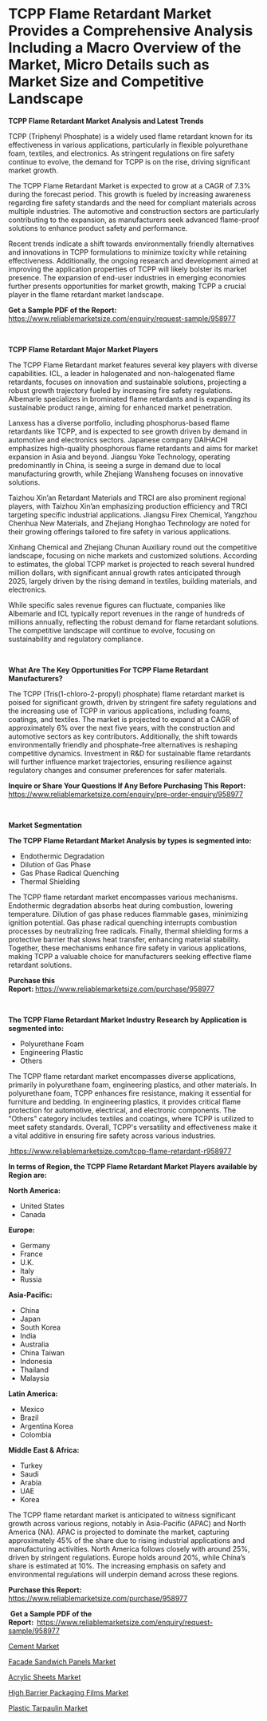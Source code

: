 <p><h1>TCPP Flame Retardant Market Provides a Comprehensive Analysis Including a Macro Overview of the Market, Micro Details such as Market Size and Competitive Landscape</h1></p><p><strong>TCPP Flame Retardant Market Analysis and Latest Trends</strong></p>
<p><p>TCPP (Triphenyl Phosphate) is a widely used flame retardant known for its effectiveness in various applications, particularly in flexible polyurethane foam, textiles, and electronics. As stringent regulations on fire safety continue to evolve, the demand for TCPP is on the rise, driving significant market growth. </p><p>The TCPP Flame Retardant Market is expected to grow at a CAGR of 7.3% during the forecast period. This growth is fueled by increasing awareness regarding fire safety standards and the need for compliant materials across multiple industries. The automotive and construction sectors are particularly contributing to the expansion, as manufacturers seek advanced flame-proof solutions to enhance product safety and performance.</p><p>Recent trends indicate a shift towards environmentally friendly alternatives and innovations in TCPP formulations to minimize toxicity while retaining effectiveness. Additionally, the ongoing research and development aimed at improving the application properties of TCPP will likely bolster its market presence. The expansion of end-user industries in emerging economies further presents opportunities for market growth, making TCPP a crucial player in the flame retardant market landscape.</p></p>
<p><strong>Get a Sample PDF of the Report:&nbsp;</strong> <a href="https://www.reliablemarketsize.com/enquiry/request-sample/958977?utm_campaign=1845&utm_medium=2&utm_source=Github&utm_content=ia&utm_term=01042025&utm_id=tcpp-flame-retardant">https://www.reliablemarketsize.com/enquiry/request-sample/958977</a></p>
<p>&nbsp;</p>
<p><strong>TCPP Flame Retardant Major Market Players</strong></p>
<p><p>The TCPP Flame Retardant market features several key players with diverse capabilities. ICL, a leader in halogenated and non-halogenated flame retardants, focuses on innovation and sustainable solutions, projecting a robust growth trajectory fueled by increasing fire safety regulations. Albemarle specializes in brominated flame retardants and is expanding its sustainable product range, aiming for enhanced market penetration.</p><p>Lanxess has a diverse portfolio, including phosphorus-based flame retardants like TCPP, and is expected to see growth driven by demand in automotive and electronics sectors. Japanese company DAIHACHI emphasizes high-quality phosphorous flame retardants and aims for market expansion in Asia and beyond. Jiangsu Yoke Technology, operating predominantly in China, is seeing a surge in demand due to local manufacturing growth, while Zhejiang Wansheng focuses on innovative solutions.</p><p>Taizhou Xin’an Retardant Materials and TRCI are also prominent regional players, with Taizhou Xin’an emphasizing production efficiency and TRCI targeting specific industrial applications. Jiangsu Firex Chemical, Yangzhou Chenhua New Materials, and Zhejiang Honghao Technology are noted for their growing offerings tailored to fire safety in various applications.</p><p>Xinhang Chemical and Zhejiang Chunan Auxiliary round out the competitive landscape, focusing on niche markets and customized solutions. According to estimates, the global TCPP market is projected to reach several hundred million dollars, with significant annual growth rates anticipated through 2025, largely driven by the rising demand in textiles, building materials, and electronics.</p><p>While specific sales revenue figures can fluctuate, companies like Albemarle and ICL typically report revenues in the range of hundreds of millions annually, reflecting the robust demand for flame retardant solutions. The competitive landscape will continue to evolve, focusing on sustainability and regulatory compliance.</p></p>
<p>&nbsp;</p>
<p><strong>What Are The Key Opportunities For TCPP Flame Retardant Manufacturers?</strong></p>
<p><p>The TCPP (Tris(1-chloro-2-propyl) phosphate) flame retardant market is poised for significant growth, driven by stringent fire safety regulations and the increasing use of TCPP in various applications, including foams, coatings, and textiles. The market is projected to expand at a CAGR of approximately 6% over the next five years, with the construction and automotive sectors as key contributors. Additionally, the shift towards environmentally friendly and phosphate-free alternatives is reshaping competitive dynamics. Investment in R&D for sustainable flame retardants will further influence market trajectories, ensuring resilience against regulatory changes and consumer preferences for safer materials.</p></p>
<p><strong>Inquire or Share Your Questions If Any Before Purchasing This Report:</strong> <a href="https://www.reliablemarketsize.com/enquiry/pre-order-enquiry/958977?utm_campaign=1845&utm_medium=2&utm_source=Github&utm_content=ia&utm_term=01042025&utm_id=tcpp-flame-retardant">https://www.reliablemarketsize.com/enquiry/pre-order-enquiry/958977</a></p>
<p>&nbsp;</p>
<p><strong>Market Segmentation</strong></p>
<p><strong>The TCPP Flame Retardant Market Analysis by types is segmented into:</strong></p>
<p><ul><li>Endothermic Degradation</li><li>Dilution of Gas Phase</li><li>Gas Phase Radical Quenching</li><li>Thermal Shielding</li></ul></p>
<p><p>The TCPP flame retardant market encompasses various mechanisms. Endothermic degradation absorbs heat during combustion, lowering temperature. Dilution of gas phase reduces flammable gases, minimizing ignition potential. Gas phase radical quenching interrupts combustion processes by neutralizing free radicals. Finally, thermal shielding forms a protective barrier that slows heat transfer, enhancing material stability. Together, these mechanisms enhance fire safety in various applications, making TCPP a valuable choice for manufacturers seeking effective flame retardant solutions.</p></p>
<p><strong>Purchase this Report:&nbsp;</strong><a href="https://www.reliablemarketsize.com/purchase/958977?utm_campaign=1845&utm_medium=2&utm_source=Github&utm_content=ia&utm_term=01042025&utm_id=tcpp-flame-retardant">https://www.reliablemarketsize.com/purchase/958977</a></p>
<p>&nbsp;</p>
<p><strong>The TCPP Flame Retardant Market Industry Research by Application is segmented into:</strong></p>
<p><ul><li>Polyurethane Foam</li><li>Engineering Plastic</li><li>Others</li></ul></p>
<p><p>The TCPP flame retardant market encompasses diverse applications, primarily in polyurethane foam, engineering plastics, and other materials. In polyurethane foam, TCPP enhances fire resistance, making it essential for furniture and bedding. In engineering plastics, it provides critical flame protection for automotive, electrical, and electronic components. The "Others" category includes textiles and coatings, where TCPP is utilized to meet safety standards. Overall, TCPP's versatility and effectiveness make it a vital additive in ensuring fire safety across various industries.</p></p>
<p><a href="https://www.reliablemarketsize.com/tcpp-flame-retardant-r958977?utm_campaign=1845&utm_medium=2&utm_source=Github&utm_content=ia&utm_term=01042025&utm_id=tcpp-flame-retardant">&nbsp;https://www.reliablemarketsize.com/tcpp-flame-retardant-r958977</a></p>
<p><strong>In terms of Region, the TCPP Flame Retardant Market Players available by Region are:</strong></p>
<p>
    <p> <strong> North America: </strong>
        <ul>
            <li>United States</li>
            <li>Canada</li>
        </ul>
        </p> 
    <p> <strong> Europe: </strong>
        <ul>
            <li>Germany</li>
            <li>France</li>
            <li>U.K.</li>
            <li>Italy</li>
            <li>Russia</li>
        </ul>
        </p> 
    <p> <strong> Asia-Pacific: </strong>
        <ul>
            <li>China</li>
            <li>Japan</li>
            <li>South Korea</li>
            <li>India</li>
            <li>Australia</li>
            <li>China Taiwan</li>
            <li>Indonesia</li>
            <li>Thailand</li>
            <li>Malaysia</li>
        </ul>
        </p> 
    <p> <strong> Latin America: </strong>
        <ul>
            <li>Mexico</li>
            <li>Brazil</li>
            <li>Argentina Korea</li>
            <li>Colombia</li>
        </ul>
        </p> 
    <p> <strong> Middle East & Africa: </strong>
        <ul>
            <li>Turkey</li>
            <li>Saudi</li>
            <li>Arabia</li>
            <li>UAE</li>
            <li>Korea</li>
        </ul>
    </p>
    </p>
<p><p>The TCPP flame retardant market is anticipated to witness significant growth across various regions, notably in Asia-Pacific (APAC) and North America (NA). APAC is projected to dominate the market, capturing approximately 45% of the share due to rising industrial applications and manufacturing activities. North America follows closely with around 25%, driven by stringent regulations. Europe holds around 20%, while China’s share is estimated at 10%. The increasing emphasis on safety and environmental regulations will underpin demand across these regions.</p></p>
<p><strong>Purchase this Report: </strong><a href="https://www.reliablemarketsize.com/purchase/958977?utm_campaign=1845&utm_medium=2&utm_source=Github&utm_content=ia&utm_term=01042025&utm_id=tcpp-flame-retardant">https://www.reliablemarketsize.com/purchase/958977</a></p>
<p>&nbsp;<strong>Get a Sample PDF of the Report:&nbsp;&nbsp;</strong><a href="https://www.reliablemarketsize.com/enquiry/request-sample/958977?utm_campaign=1845&utm_medium=2&utm_source=Github&utm_content=ia&utm_term=01042025&utm_id=tcpp-flame-retardant">https://www.reliablemarketsize.com/enquiry/request-sample/958977</a></p>
<p><strong></strong></p>
<p><p><a href="https://github.com/dickstoscopg/Market-Research-Report-List-1/blob/main/cement-market.md?utm_campaign=1845&utm_medium=2&utm_source=Github&utm_content=ia&utm_term=01042025&utm_id=tcpp-flame-retardant">Cement Market</a></p><p><a href="https://github.com/papnider/Market-Research-Report-List-1/blob/main/facade-sandwich-panels-market.md?utm_campaign=1845&utm_medium=2&utm_source=Github&utm_content=ia&utm_term=01042025&utm_id=tcpp-flame-retardant">Facade Sandwich Panels Market</a></p><p><a href="https://github.com/dagnewopus/Market-Research-Report-List-1/blob/main/acrylic-sheets-market.md?utm_campaign=1845&utm_medium=2&utm_source=Github&utm_content=ia&utm_term=01042025&utm_id=tcpp-flame-retardant">Acrylic Sheets Market</a></p><p><a href="https://github.com/foustzelmsdv/Market-Research-Report-List-1/blob/main/high-barrier-packaging-films-market.md?utm_campaign=1845&utm_medium=2&utm_source=Github&utm_content=ia&utm_term=01042025&utm_id=tcpp-flame-retardant">High Barrier Packaging Films Market</a></p><p><a href="https://github.com/geresalgieaz/Market-Research-Report-List-1/blob/main/plastic-tarpaulin-market.md?utm_campaign=1845&utm_medium=2&utm_source=Github&utm_content=ia&utm_term=01042025&utm_id=tcpp-flame-retardant">Plastic Tarpaulin Market</a></p></p>